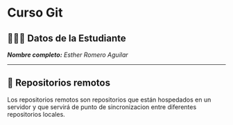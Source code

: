 # Curso Git

## 👩🏻‍💻 Datos de la Estudiante

_**Nombre completo:** Esther Romero Aguilar_

---

## 📡 Repositorios remotos

Los repositorios remotos son repositorios que están hospedados en un servidor y que servirá de punto de sincronizacion entre diferentes repositorios locales.
